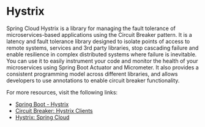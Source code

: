 # Hystrix

Spring Cloud Hystrix is a library for managing the fault tolerance of microservices-based applications using the Circuit Breaker pattern. It is a latency and fault tolerance library designed to isolate points of access to remote systems, services and 3rd party libraries, stop cascading failure and enable resilience in complex distributed systems where failure is inevitable. You can use it to easily instrument your code and monitor the health of your microservices using Spring Boot Actuator and Micrometer. It also provides a consistent programming model across different libraries, and allows developers to use annotations to enable circuit breaker functionality.

For more resources, visit the following links:

- [Spring Boot - Hystrix](https://www.tutorialspoint.com/spring_boot/spring_boot_hystrix.htm)
- [Circuit Breaker: Hystrix Clients](https://cloud.spring.io/spring-cloud-netflix/multi/multi__circuit_breaker_hystrix_clients.html)
- [Hystrix: Spring Cloud](https://stackabuse.com/spring-cloud-hystrix/)
